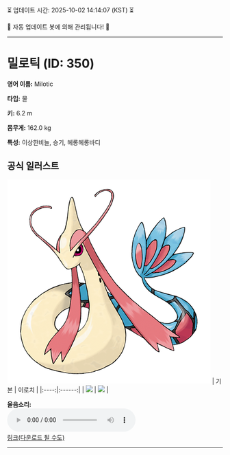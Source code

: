 
⏳ 업데이트 시간: 2025-10-02 14:14:07 (KST) ⏳

🤖 자동 업데이트 봇에 의해 관리됩니다! 🤖

---

# 밀로틱 (ID: 350)
**영어 이름:** Milotic

**타입:** 물

**키:** 6.2 m

**몸무게:** 162.0 kg

**특성:** 이상한비늘, 승기, 헤롱헤롱바디

## 공식 일러스트
![](https://raw.githubusercontent.com/PokeAPI/sprites/master/sprites/pokemon/other/official-artwork/350.png)
| 기본 | 이로치 |
|:----:|:------:|
| <img src="http://play.pokemonshowdown.com/sprites/ani/milotic.gif" width="200"> | <img src="http://play.pokemonshowdown.com/sprites/ani-shiny/milotic.gif" width="200"> |

**울음소리:**<br><audio controls src="https://raw.githubusercontent.com/PokeAPI/cries/main/cries/pokemon/latest/350.ogg"></audio><br> [링크(다운로드 될 수도)](https://raw.githubusercontent.com/PokeAPI/cries/main/cries/pokemon/latest/350.ogg)


---
